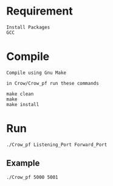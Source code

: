
# Requirement

    Install Packages 
    GCC 


# Compile

    Compile using Gnu Make

    in Crow/Crow_pf run these commands

    make clean 
    make 
    make install


# Run

    ./Crow_pf Listening_Port Forward_Port

## Example

    ./Crow_pf 5000 5001 


